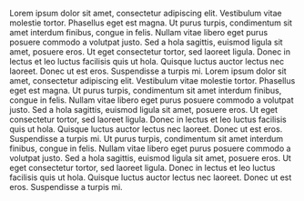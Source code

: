 Lorem ipsum dolor sit amet, consectetur adipiscing elit. Vestibulum vitae molestie tortor. Phasellus eget est magna.
 Ut purus turpis, condimentum sit amet interdum finibus, congue in felis. Nullam vitae libero eget purus posuere commodo a volutpat justo.
  Sed a hola sagittis, euismod ligula sit amet, posuere eros. Ut eget consectetur tortor, sed laoreet ligula. Donec in lectus et leo luctus
  facilisis quis ut hola. Quisque luctus auctor lectus nec laoreet. Donec ut est eros. Suspendisse a turpis mi.
Lorem ipsum dolor sit amet, consectetur adipiscing elit. Vestibulum vitae molestie tortor. Phasellus eget est magna.
 Ut purus turpis, condimentum sit amet interdum finibus, congue in felis. Nullam vitae libero eget purus posuere commodo a volutpat justo.
  Sed a hola sagittis, euismod ligula sit amet, posuere eros. Ut eget consectetur tortor, sed laoreet ligula. Donec in lectus et leo luctus
  facilisis quis ut hola. Quisque luctus auctor lectus nec laoreet. Donec ut est eros. Suspendisse a turpis mi.
Ut purus turpis, condimentum sit amet interdum finibus, congue in felis. Nullam vitae libero eget purus posuere commodo a volutpat justo.
  Sed a hola sagittis, euismod ligula sit amet, posuere eros. Ut eget consectetur tortor, sed laoreet ligula. Donec in lectus et leo luctus
  facilisis quis ut hola. Quisque luctus auctor lectus nec laoreet. Donec ut est eros. Suspendisse a turpis mi.
